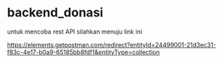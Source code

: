 # backend_donasi

<p>untuk mencoba rest API silahkan menuju link ini</p>

https://elements.getpostman.com/redirect?entityId=24499001-21d3ec31-f83c-4e17-b0a9-65185bb8fdf1&entityType=collection
